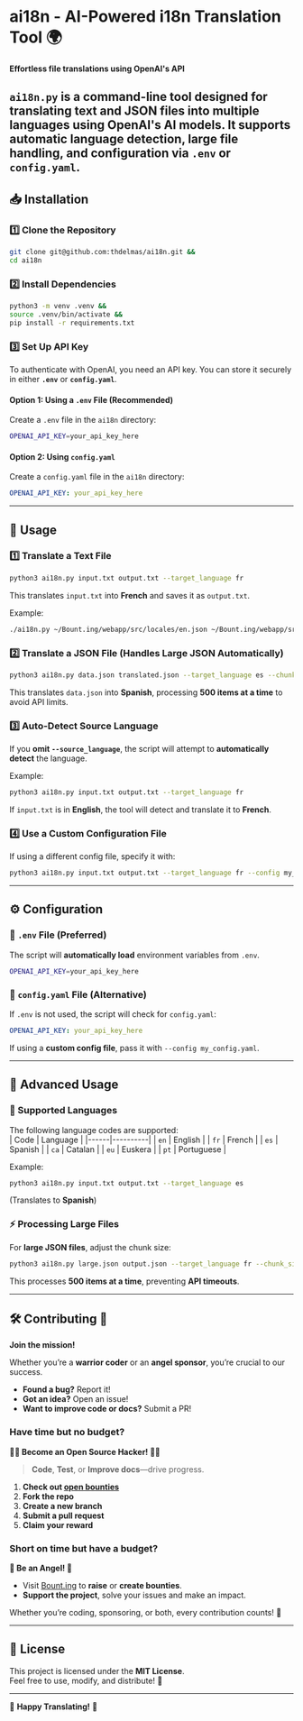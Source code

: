 # ai18n - AI-Powered i18n Translation Tool 🌍  
**Effortless file translations using OpenAI's API**  

`ai18n.py` is a command-line tool designed for **translating text and JSON files** into multiple languages using OpenAI's AI models. It supports **automatic language detection**, **large file handling**, and **configuration via `.env` or `config.yaml`**.
---

## 📥 Installation  

### 1️⃣ Clone the Repository  
```sh
git clone git@github.com:thdelmas/ai18n.git &&
cd ai18n
```

### 2️⃣ Install Dependencies  
```sh
python3 -m venv .venv &&
source .venv/bin/activate &&
pip install -r requirements.txt
```

### 3️⃣ Set Up API Key  
To authenticate with OpenAI, you need an API key. You can store it securely in either **`.env`** or **`config.yaml`**.

#### **Option 1: Using a `.env` File (Recommended)**
Create a `.env` file in the `ai18n` directory:
```sh
OPENAI_API_KEY=your_api_key_here
```
#### **Option 2: Using `config.yaml`**
Create a `config.yaml` file in the `ai18n` directory:
```yaml
OPENAI_API_KEY: your_api_key_here
```

---

## 🎯 Usage  

### **1️⃣ Translate a Text File**
```sh
python3 ai18n.py input.txt output.txt --target_language fr
```
This translates `input.txt` into **French** and saves it as `output.txt`.

Example:
```sh
./ai18n.py ~/Bount.ing/webapp/src/locales/en.json ~/Bount.ing/webapp/src/locales/ca.json --target_language ca
```

### **2️⃣ Translate a JSON File (Handles Large JSON Automatically)**
```sh
python3 ai18n.py data.json translated.json --target_language es --chunk_size 500
```
This translates `data.json` into **Spanish**, processing **500 items at a time** to avoid API limits.

### **3️⃣ Auto-Detect Source Language**
If you **omit `--source_language`**, the script will attempt to **automatically detect** the language.

Example:
```sh
python3 ai18n.py input.txt output.txt --target_language fr
```
If `input.txt` is in **English**, the tool will detect and translate it to **French**.

### **4️⃣ Use a Custom Configuration File**
If using a different config file, specify it with:
```sh
python3 ai18n.py input.txt output.txt --target_language fr --config my_config.yaml
```

---

## ⚙️ Configuration  

### **📌 `.env` File (Preferred)**
The script will **automatically load** environment variables from `.env`.
```sh
OPENAI_API_KEY=your_api_key_here
```

### **📌 `config.yaml` File (Alternative)**
If `.env` is not used, the script will check for `config.yaml`:
```yaml
OPENAI_API_KEY: your_api_key_here
```
If using a **custom config file**, pass it with `--config my_config.yaml`.

---

## 🚀 Advanced Usage  

### **🌟 Supported Languages**
The following language codes are supported:  
| Code | Language  |
|------|----------|
| `en` | English  |
| `fr` | French   |
| `es` | Spanish  |
| `ca` | Catalan  |
| `eu` | Euskera  |
| `pt` | Portuguese |

Example:
```sh
python3 ai18n.py input.txt output.txt --target_language es
```
(Translates to **Spanish**)

### **⚡ Processing Large Files**
For **large JSON files**, adjust the chunk size:
```sh
python3 ai18n.py large.json output.json --target_language fr --chunk_size 500
```
This processes **500 items at a time**, preventing **API timeouts**.

---

## 🛠 Contributing 🤝

**Join the mission!**

Whether you’re a **warrior coder** or an **angel sponsor**, you’re crucial to our success.

- **Found a bug?** Report it!
- **Got an idea?** Open an issue!
- **Want to improve code or docs?** Submit a PR!

### Have **time** but no budget? 

**🧑‍💻 Become an Open Source Hacker! 🧑‍💻**
> **Code**, **Test**, or **Improve docs**—drive progress.

1. **Check out [open bounties](https://bount.ing)**
2. **Fork the repo**
3. **Create a new branch**
4. **Submit a pull request**
5. **Claim your reward**

### Short on **time** but have a **budget**?  
**💸 Be an Angel! 💸** 
- Visit [Bount.ing](https://bount.ing) to **raise** or **create bounties**.
- **Support the project**, solve your issues and make an impact.

Whether you’re coding, sponsoring, or both, every contribution counts! 🌟

---

## 📄 License  
This project is licensed under the **MIT License**.  
Feel free to use, modify, and distribute! 🚀  

---

🚀 **Happy Translating!** 🚀  
